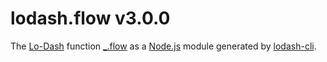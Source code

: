# lodash.flow v3.0.0

The [Lo-Dash](https://lodash.com/) function [_.flow](http://lodash.com/docs#flow) as a [Node.js](http://nodejs.org/) module generated by [lodash-cli](https://www.npmjs.com/package/lodash-cli).
